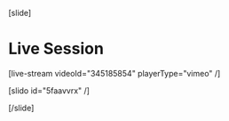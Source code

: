 [slide]
# Live Session

[live-stream videoId="345185854" playerType="vimeo" /]

[slido id="5faavvrx" /]

[/slide]
